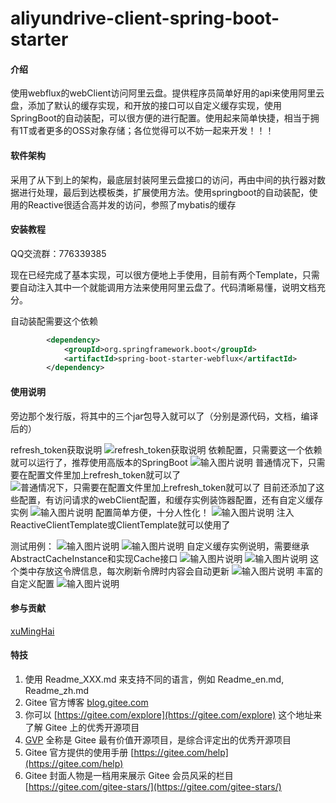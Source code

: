 # aliyundrive-client-spring-boot-starter

#### 介绍

使用webflux的webClient访问阿里云盘。提供程序员简单好用的api来使用阿里云盘，添加了默认的缓存实现，和开放的接口可以自定义缓存实现，使用SpringBoot的自动装配，可以很方便的进行配置。使用起来简单快捷，相当于拥有1T或者更多的OSS对象存储；各位觉得可以不妨一起来开发！！！

#### 软件架构

采用了从下到上的架构，最底层封装阿里云盘接口的访问，再由中间的执行器对数据进行处理，最后到达模板类，扩展使用方法。使用springboot的自动装配，使用的Reactive很适合高并发的访问，参照了mybatis的缓存

#### 安装教程

QQ交流群：776339385

现在已经完成了基本实现，可以很方便地上手使用，目前有两个Template，只需要自动注入其中一个就能调用方法来使用阿里云盘了。代码清晰易懂，说明文档充分。

自动装配需要这个依赖

```xml
        <dependency>
            <groupId>org.springframework.boot</groupId>
            <artifactId>spring-boot-starter-webflux</artifactId>
        </dependency>
```

#### 使用说明

旁边那个发行版，将其中的三个jar包导入就可以了（分别是源代码，文档，编译后的）

refresh_token获取说明
![refresh_token获取说明](https://images.gitee.com/uploads/images/2021/1010/175912_b1196636_8492227.png "屏幕截图.png")
依赖配置，只需要这一个依赖就可以运行了，推荐使用高版本的SpringBoot
![输入图片说明](https://images.gitee.com/uploads/images/2021/1028/110440_94727d84_8492227.png "屏幕截图.png")
普通情况下，只需要在配置文件里加上refresh_token就可以了
![普通情况下，只需要在配置文件里加上refresh_token就可以了](https://images.gitee.com/uploads/images/2021/1027/005251_3f6085ee_8492227.png "屏幕截图.png")
目前还添加了这些配置，有访问请求的webClient配置，和缓存实例装饰器配置，还有自定义缓存实例
![输入图片说明](https://images.gitee.com/uploads/images/2021/1027/005601_3874f264_8492227.png "屏幕截图.png")
配置简单方便，十分人性化！
![输入图片说明](https://images.gitee.com/uploads/images/2021/1027/005750_3e516986_8492227.png "屏幕截图.png")
注入ReactiveClientTemplate或ClientTemplate就可以使用了

测试用例：
![输入图片说明](https://images.gitee.com/uploads/images/2021/1102/175010_9fd8b0c1_8492227.png "屏幕截图.png")
![输入图片说明](https://images.gitee.com/uploads/images/2021/1102/175025_fdfdbb5c_8492227.png "屏幕截图.png")
自定义缓存实例说明，需要继承AbstractCacheInstance和实现Cache接口
![输入图片说明](https://images.gitee.com/uploads/images/2021/1028/111034_e1fb5b4d_8492227.png "屏幕截图.png")
![输入图片说明](https://images.gitee.com/uploads/images/2021/1028/110946_046fe4e3_8492227.png "屏幕截图.png")
这个类中存放这令牌信息，每次刷新令牌时内容会自动更新
![输入图片说明](https://images.gitee.com/uploads/images/2021/1028/111603_3776d1e8_8492227.png "屏幕截图.png")
丰富的自定义配置
![输入图片说明](https://images.gitee.com/uploads/images/2021/1028/112351_2f73cefb_8492227.png "屏幕截图.png")

#### 参与贡献

[xuMingHai](https://gitee.com/xuminghai123)

#### 特技

1. 使用 Readme\_XXX.md 来支持不同的语言，例如 Readme\_en.md, Readme\_zh.md
2. Gitee 官方博客 [blog.gitee.com](https://blog.gitee.com)
3. 你可以 [https://gitee.com/explore](https://gitee.com/explore) 这个地址来了解 Gitee 上的优秀开源项目
4. [GVP](https://gitee.com/gvp) 全称是 Gitee 最有价值开源项目，是综合评定出的优秀开源项目
5. Gitee 官方提供的使用手册 [https://gitee.com/help](https://gitee.com/help)
6. Gitee 封面人物是一档用来展示 Gitee 会员风采的栏目 [https://gitee.com/gitee-stars/](https://gitee.com/gitee-stars/)